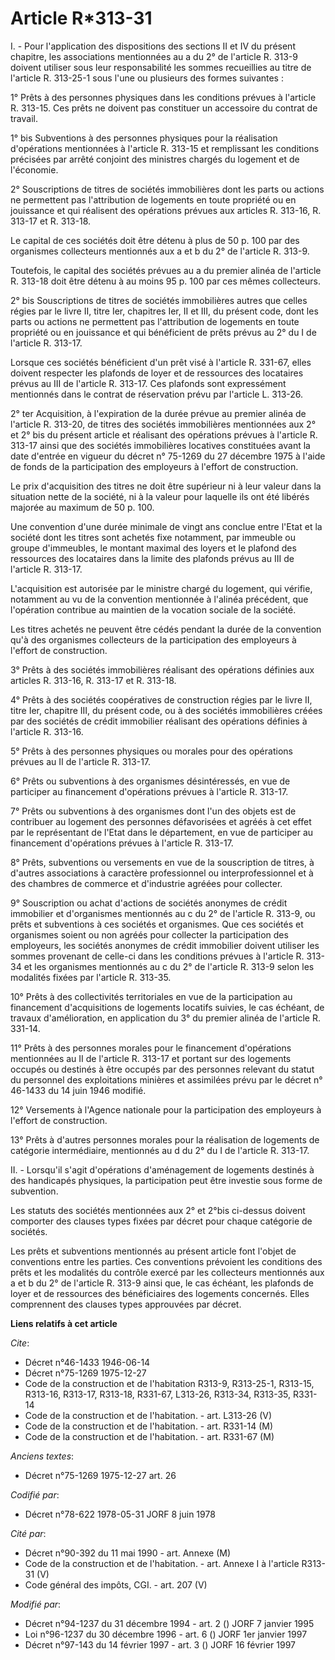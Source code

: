 # Article R*313-31

I. - Pour l'application des dispositions des sections II et IV du présent chapitre, les associations mentionnées au a du 2°
de l'article R. 313-9 doivent utiliser sous leur responsabilité les sommes recueillies au titre de l'article R. 313-25-1 sous
l'une ou plusieurs des formes suivantes :

1° Prêts à des personnes physiques dans les conditions prévues à l'article R. 313-15. Ces prêts ne doivent pas constituer un
accessoire du contrat de travail.

1° bis Subventions à des personnes physiques pour la réalisation d'opérations mentionnées à l'article R. 313-15 et
remplissant les conditions précisées par arrêté conjoint des ministres chargés du logement et de l'économie.

2° Souscriptions de titres de sociétés immobilières dont les parts ou actions ne permettent pas l'attribution de logements en
toute propriété ou en jouissance et qui réalisent des opérations prévues aux articles R. 313-16, R. 313-17 et R. 313-18.

Le capital de ces sociétés doit être détenu à plus de 50 p. 100 par des organismes collecteurs mentionnés aux a et b du 2° de
l'article R. 313-9.

Toutefois, le capital des sociétés prévues au a du premier alinéa de l'article R. 313-18 doit être détenu à au moins 95 p.
100 par ces mêmes collecteurs.

2° bis Souscriptions de titres de sociétés immobilières autres que celles régies par le livre II, titre Ier, chapitres Ier,
II et III, du présent code, dont les parts ou actions ne permettent pas l'attribution de logements en toute propriété ou en
jouissance et qui bénéficient de prêts prévus au 2° du I de l'article R. 313-17.

Lorsque ces sociétés bénéficient d'un prêt visé à l'article R. 331-67, elles doivent respecter les plafonds de loyer et de
ressources des locataires prévus au III de l'article R. 313-17. Ces plafonds sont expressément mentionnés dans le contrat de
réservation prévu par l'article L. 313-26.

2° ter Acquisition, à l'expiration de la durée prévue au premier alinéa de l'article R. 313-20, de titres des sociétés
immobilières mentionnées aux 2° et 2° bis du présent article et réalisant des opérations prévues à l'article R. 313-17 ainsi
que des sociétés immobilières locatives constituées avant la date d'entrée en vigueur du décret n° 75-1269 du 27 décembre
1975 à l'aide de fonds de la participation des employeurs à l'effort de construction.

Le prix d'acquisition des titres ne doit être supérieur ni à leur valeur dans la situation nette de la société, ni à la
valeur pour laquelle ils ont été libérés majorée au maximum de 50 p. 100.

Une convention d'une durée minimale de vingt ans conclue entre l'Etat et la société dont les titres sont achetés fixe
notamment, par immeuble ou groupe d'immeubles, le montant maximal des loyers et le plafond des ressources des locataires dans
la limite des plafonds prévus au III de l'article R. 313-17.

L'acquisition est autorisée par le ministre chargé du logement, qui vérifie, notamment au vu de la convention mentionnée à
l'alinéa précédent, que l'opération contribue au maintien de la vocation sociale de la société.

Les titres achetés ne peuvent être cédés pendant la durée de la convention qu'à des organismes collecteurs de la
participation des employeurs à l'effort de construction.

3° Prêts à des sociétés immobilières réalisant des opérations définies aux articles R. 313-16, R. 313-17 et R. 313-18.

4° Prêts à des sociétés coopératives de construction régies par le livre II, titre Ier, chapitre III, du présent code, ou à
des sociétés immobilières créées par des sociétés de crédit immobilier réalisant des opérations définies à l'article R.
313-16.

5° Prêts à des personnes physiques ou morales pour des opérations prévues au II de l'article R. 313-17.

6° Prêts ou subventions à des organismes désintéressés, en vue de participer au financement d'opérations prévues à l'article
R. 313-17.

7° Prêts ou subventions à des organismes dont l'un des objets est de contribuer au logement des personnes défavorisées et
agréés à cet effet par le représentant de l'Etat dans le département, en vue de participer au financement d'opérations
prévues à l'article R. 313-17.

8° Prêts, subventions ou versements en vue de la souscription de titres, à d'autres associations à caractère professionnel ou
interprofessionnel et à des chambres de commerce et d'industrie agréées pour collecter.

9° Souscription ou achat d'actions de sociétés anonymes de crédit immobilier et d'organismes mentionnés au c du 2° de
l'article R. 313-9, ou prêts et subventions à ces sociétés et organismes. Que ces sociétés et organismes soient ou non agréés
pour collecter la participation des employeurs, les sociétés anonymes de crédit immobilier doivent utiliser les sommes
provenant de celle-ci dans les conditions prévues à l'article R. 313-34 et les organismes mentionnés au c du 2° de l'article
R. 313-9 selon les modalités fixées par l'article R. 313-35.

10° Prêts à des collectivités territoriales en vue de la participation au financement d'acquisitions de logements locatifs
suivies, le cas échéant, de travaux d'amélioration, en application du 3° du premier alinéa de l'article R. 331-14.

11° Prêts à des personnes morales pour le financement d'opérations mentionnées au II de l'article R. 313-17 et portant sur
des logements occupés ou destinés à être occupés par des personnes relevant du statut du personnel des exploitations minières
et assimilées prévu par le décret n° 46-1433 du 14 juin 1946 modifié.

12° Versements à l'Agence nationale pour la participation des employeurs à l'effort de construction.

13° Prêts à d'autres personnes morales pour la réalisation de logements de catégorie intermédiaire, mentionnés au d du 2° du
I de l'article R. 313-17.

II. - Lorsqu'il s'agit d'opérations d'aménagement de logements destinés à des handicapés physiques, la participation peut
être investie sous forme de subvention.

Les statuts des sociétés mentionnées aux 2° et 2°bis ci-dessus doivent comporter des clauses types fixées par décret pour
chaque catégorie de sociétés.

Les prêts et subventions mentionnés au présent article font l'objet de conventions entre les parties. Ces conventions
prévoient les conditions des prêts et les modalités du contrôle exercé par les collecteurs mentionnés aux a et b du 2° de
l'article R. 313-9 ainsi que, le cas échéant, les plafonds de loyer et de ressources des bénéficiaires des logements
concernés. Elles comprennent des clauses types approuvées par décret.

**Liens relatifs à cet article**

_Cite_:

  - Décret n°46-1433 1946-06-14
  - Décret n°75-1269 1975-12-27
  - Code de la construction et de l'habitation R313-9, R313-25-1, R313-15, R313-16, R313-17, R313-18, R331-67, L313-26, R313-34, R313-35, R331-14
  - Code de la construction et de l'habitation. - art. L313-26 (V)
  - Code de la construction et de l'habitation. - art. R331-14 (M)
  - Code de la construction et de l'habitation. - art. R331-67 (M)

_Anciens textes_:

  - Décret n°75-1269 1975-12-27 art. 26

_Codifié par_:

  - Décret n°78-622 1978-05-31 JORF 8 juin 1978

_Cité par_:

  - Décret n°90-392 du 11 mai 1990 - art. Annexe (M)
  - Code de la construction et de l'habitation. - art. Annexe I à l'article R313-31 (V)
  - Code général des impôts, CGI. - art. 207 (V)

_Modifié par_:

  - Décret n°94-1237 du 31 décembre 1994 - art. 2 () JORF 7 janvier 1995
  - Loi n°96-1237 du 30 décembre 1996 - art. 6 () JORF 1er janvier 1997
  - Décret n°97-143 du 14 février 1997 - art. 3 () JORF 16 février 1997
